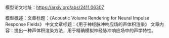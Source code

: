 模型论文地址：https://arxiv.org/abs/2411.06307

模型概述：文章标题：《Acoustic Volume Rendering for Neural Impulse Response Fields》
中文文章标题：《用于神经脉冲响应场的声体积渲染》
文章内容：提出一种声体积渲染方法，用于精确模拟神经脉冲响应场中的声学特性。
